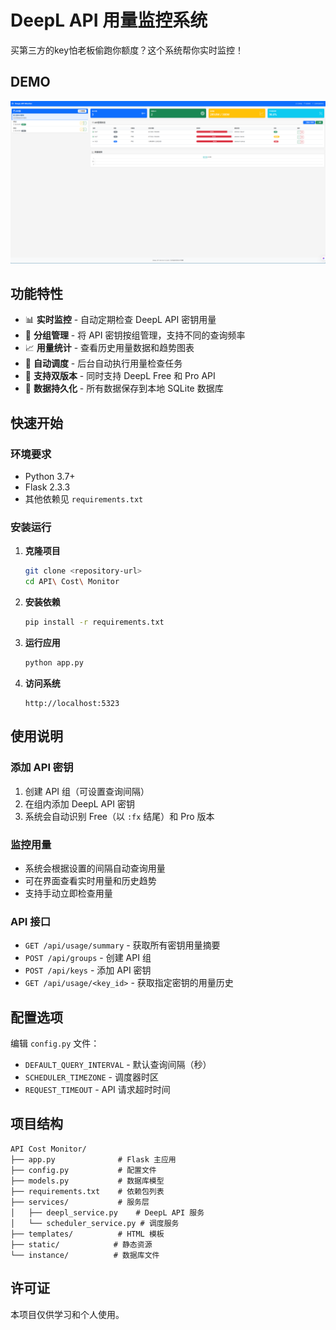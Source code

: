 # DeepL API 用量监控系统

买第三方的key怕老板偷跑你额度？这个系统帮你实时监控！

## DEMO
![DeepL API Monitor Demo](static/demo.png)


## 功能特性

- 📊 **实时监控** - 自动定期检查 DeepL API 密钥用量
- 👥 **分组管理** - 将 API 密钥按组管理，支持不同的查询频率
- 📈 **用量统计** - 查看历史用量数据和趋势图表
- 🔄 **自动调度** - 后台自动执行用量检查任务
- 🎯 **支持双版本** - 同时支持 DeepL Free 和 Pro API
- 💾 **数据持久化** - 所有数据保存到本地 SQLite 数据库

## 快速开始

### 环境要求

- Python 3.7+
- Flask 2.3.3
- 其他依赖见 `requirements.txt`

### 安装运行

1. **克隆项目**
   ```bash
   git clone <repository-url>
   cd API\ Cost\ Monitor
   ```

2. **安装依赖**
   ```bash
   pip install -r requirements.txt
   ```

3. **运行应用**
   ```bash
   python app.py
   ```

4. **访问系统**
   ```
   http://localhost:5323
   ```

## 使用说明

### 添加 API 密钥

1. 创建 API 组（可设置查询间隔）
2. 在组内添加 DeepL API 密钥
3. 系统会自动识别 Free（以 `:fx` 结尾）和 Pro 版本

### 监控用量

- 系统会根据设置的间隔自动查询用量
- 可在界面查看实时用量和历史趋势
- 支持手动立即检查用量

### API 接口

- `GET /api/usage/summary` - 获取所有密钥用量摘要
- `POST /api/groups` - 创建 API 组
- `POST /api/keys` - 添加 API 密钥
- `GET /api/usage/<key_id>` - 获取指定密钥的用量历史

## 配置选项

编辑 `config.py` 文件：

- `DEFAULT_QUERY_INTERVAL` - 默认查询间隔（秒）
- `SCHEDULER_TIMEZONE` - 调度器时区
- `REQUEST_TIMEOUT` - API 请求超时时间

## 项目结构

```
API Cost Monitor/
├── app.py              # Flask 主应用
├── config.py           # 配置文件
├── models.py           # 数据库模型
├── requirements.txt    # 依赖包列表
├── services/           # 服务层
│   ├── deepl_service.py    # DeepL API 服务
│   └── scheduler_service.py # 调度服务
├── templates/          # HTML 模板
├── static/            # 静态资源
└── instance/          # 数据库文件
```

## 许可证

本项目仅供学习和个人使用。
